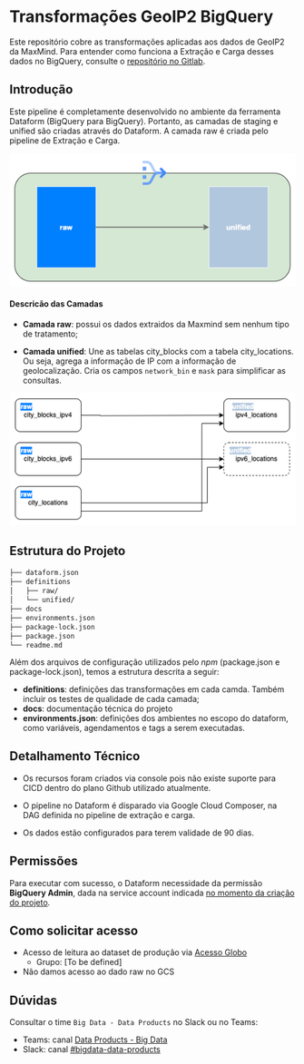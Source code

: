 # Transformações GeoIP2 BigQuery

Este repositório cobre as transformações aplicadas aos dados de GeoIP2 da MaxMind. Para entender como funciona a Extração e Carga desses dados no BigQuery, consulte o [repositório no Gitlab](https://gitlab.globoi.com/bigdata/datalake/geoip2-cities).

## Introdução

Este pipeline é completamente desenvolvido no ambiente da ferramenta Dataform (BigQuery para BigQuery). Portanto, as camadas de staging e unified são criadas através do Dataform. A camada raw é criada pelo pipeline de Extração e Carga.

![pipeline-layers](docs/img/camadas.png)

#### Descricão das Camadas

- **Camada raw**: possui os dados extraidos da Maxmind sem nenhum tipo de tratamento;

- **Camada unified**: Une as tabelas city_blocks com a tabela city_locations. Ou seja, agrega a informação de IP com a informação de geolocalização. Cria os campos ```network_bin``` e ```mask``` para simplificar as consultas.

![tabelas](docs/img/tabelas.png)


## Estrutura do Projeto
```
├── dataform.json
├── definitions
│   ├── raw/
│   └── unified/
├── docs
├── environments.json
├── package-lock.json
├── package.json
└── readme.md
```
Além dos arquivos de configuração utilizados pelo *npm* (package.json e package-lock.json), temos a estrutura descrita a seguir:
- **definitions**: definições das transformações em cada camda. Também incluir os testes de qualidade de cada camada;
- **docs**: documentação técnica do projeto
- **environments.json**: definições dos ambientes no escopo do dataform, como variáveis, agendamentos e tags a serem executadas.

## Detalhamento Técnico

- Os recursos foram criados via console pois não existe suporte para CICD dentro do plano Github utilizado atualmente.

- O pipeline no Dataform é disparado via Google Cloud Composer, na DAG definida no pipeline de extração e carga.

- Os dados estão configurados para terem validade de 90 dias.

## Permissões

Para executar com sucesso, o Dataform necessidade da permissão **BigQuery Admin**, dada na service account indicada [no momento da criação do projeto](https://tvglobocorp.sharepoint.com/sites/DataProducts/SitePages/Configura%C3%A7%C3%A3o-de-uso.aspx).


## Como solicitar acesso

- Acesso de leitura ao dataset de produção via [Acesso Globo](https://acesso.g.globo)
  - Grupo: [To be defined]
- Não damos acesso ao dado raw no GCS

## Dúvidas

Consultar o time ``Big Data - Data Products`` no Slack ou no Teams:
* Teams: canal [Data Products - Big Data](https://teams.microsoft.com/l/team/19%3a3AVZPVRofrw5OvipP_mHBNhjXs7U0BPgfiUUlqWX4Cw1%40thread.tacv2/conversations?groupId=e2df05e3-ea91-437d-8dd3-27f00663e8b0&tenantId=a7cdc447-3b29-4b41-b73e-8a2cb54b06c6)
* Slack: canal [#bigdata-data-products](https://globo.slack.com/archives/C04DJ6YFNRH)